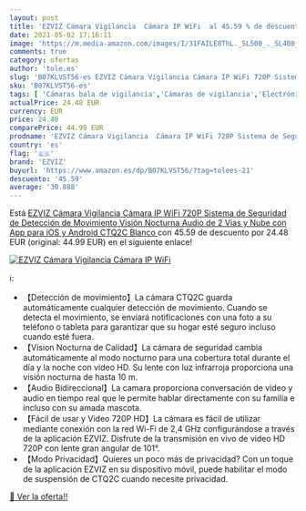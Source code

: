 ```yaml
---
layout: post
title: 'EZVIZ Cámara Vigilancia  Cámara IP WiFi  al 45.59 % de descuento'
date: 2021-05-02 17:16:11
image: 'https://m.media-amazon.com/images/I/31FAILE8ThL._SL500_._SL400_.jpg'
comments: true
category: ofertas
author: 'tole.es'
slug: 'B07KLVST56-es EZVIZ Cámara Vigilancia Cámara IP WiFi 720P Sistema de...'
sku: 'B07KLVST56-es'
tags: [ 'Cámaras bala de vigilancia','Cámaras de vigilancia','Electrónica','Fotografía y videocámaras','android','ezviz', ]
actualPrice: 24.48 EUR
currency: EUR
price: 24.48
comparePrice: 44.99 EUR
prodname: 'EZVIZ Cámara Vigilancia  Cámara IP WiFi 720P Sistema de Seguridad de Detección de Movimiento  Visión Nocturna  Audio de 2 Vias y Nube con App para iOS y Android CTQ2C  Blanco '
country: 'es'
flag: '🇪🇸'
brand: 'EZVIZ'
buyurl: 'https://www.amazon.es/dp/B07KLVST56/?tag=tolees-21'
descuento: '45.59'
average: '30.888'
---
```


Está [EZVIZ Cámara Vigilancia  Cámara IP WiFi 720P Sistema de Seguridad de Detección de Movimiento  Visión Nocturna  Audio de 2 Vias y Nube con App para iOS y Android CTQ2C  Blanco ](https://www.amazon.es/dp/B07KLVST56/?tag=tolees-21) con 45.59 de descuento por 24.48 EUR (original: 44.99 EUR) en el siguiente enlace!

[![EZVIZ Cámara Vigilancia  Cámara IP WiFi ](https://m.media-amazon.com/images/I/31FAILE8ThL._SL500_._SL400_.jpg)](https://www.amazon.es/dp/B07KLVST56/?tag=tolees-21)

ℹ️:

- 【Detección de movimiento】La cámara CTQ2C guarda automáticamente cualquier detección de movimiento. Cuando se detecta el movimiento, se enviará notificaciones con una foto a su teléfono o tableta para garantizar que su hogar esté seguro incluso cuando esté fuera.
- 【Vision Nocturna de Calidad】La cámara de seguridad cambia automáticamente al modo nocturno para una cobertura total durante el día y la noche con video HD. Su lente con luz infrarroja proporciona una visión nocturna de hasta 10 m.
- 【Audio Bidireccional】La camara proporciona conversación de video y audio en tiempo real que le permite hablar directamente con su familia e incluso con su amada mascota.
- 【Fácil de usar y Video 720P HD】La cámara es fácil de utilizar mediante conexión con la red Wi-Fi de 2,4 GHz configurándose a través de la aplicación EZVIZ. Disfrute de la transmisión en vivo de video HD 720P con lente gran angular de 101°.
- 【Modo Privacidad】Quieres un poco más de privacidad? Con un toque de la aplicación EZVIZ en su dispositivo móvil, puede habilitar el modo de suspensión de CTQ2C cuando necesite privacidad.

[🛒 Ver la oferta!!](https://www.amazon.es/dp/B07KLVST56/?tag=tolees-21)
